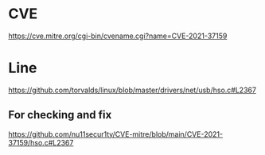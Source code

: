 # CVE
https://cve.mitre.org/cgi-bin/cvename.cgi?name=CVE-2021-37159

# Line
https://github.com/torvalds/linux/blob/master/drivers/net/usb/hso.c#L2367

## For checking and fix
https://github.com/nu11secur1ty/CVE-mitre/blob/main/CVE-2021-37159/hso.c#L2367
